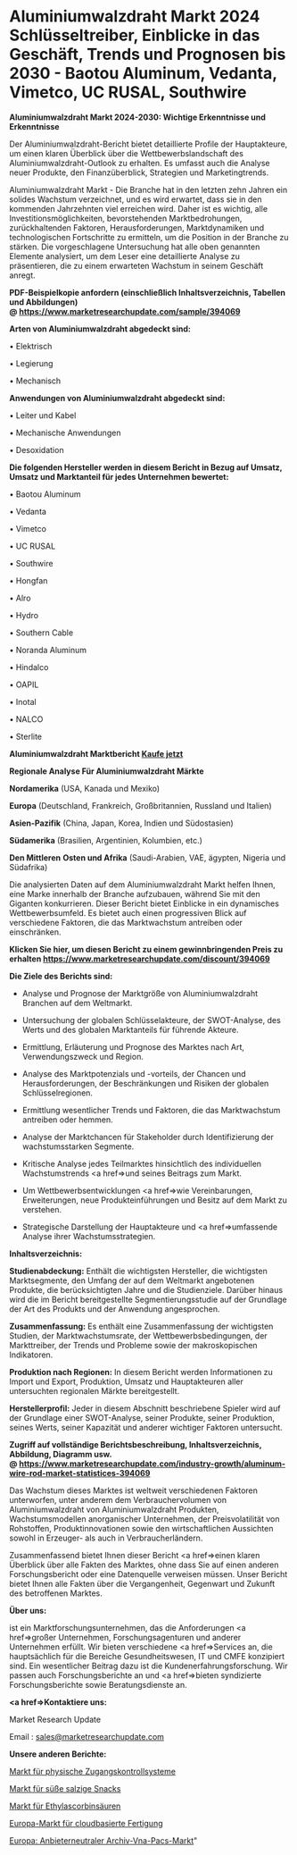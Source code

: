 # Aluminiumwalzdraht Markt 2024 Schlüsseltreiber, Einblicke in das Geschäft, Trends und Prognosen bis 2030 - Baotou Aluminum, Vedanta, Vimetco, UC RUSAL, Southwire

<strong>Aluminiumwalzdraht Markt 2024-2030: Wichtige Erkenntnisse und Erkenntnisse</strong>

Der Aluminiumwalzdraht-Bericht bietet detaillierte Profile der Hauptakteure, um einen klaren Überblick über die Wettbewerbslandschaft des Aluminiumwalzdraht-Outlook zu erhalten. Es umfasst auch die Analyse neuer Produkte, den Finanzüberblick, Strategien und Marketingtrends.

Aluminiumwalzdraht Markt - Die Branche hat in den letzten zehn Jahren ein solides Wachstum verzeichnet, und es wird erwartet, dass sie in den kommenden Jahrzehnten viel erreichen wird. Daher ist es wichtig, alle Investitionsmöglichkeiten, bevorstehenden Marktbedrohungen, zurückhaltenden Faktoren, Herausforderungen, Marktdynamiken und technologischen Fortschritte zu ermitteln, um die Position in der Branche zu stärken. Die vorgeschlagene Untersuchung hat alle oben genannten Elemente analysiert, um dem Leser eine detaillierte Analyse zu präsentieren, die zu einem erwarteten Wachstum in seinem Geschäft anregt.

<strong><b>PDF-Beispielkopie anfordern (einschließlich Inhaltsverzeichnis, Tabellen und Abbildungen) @ </b></strong><strong><a href=https://www.marketresearchupdate.com/sample/394069><strong>https://www.marketresearchupdate.com/sample/394069</u></a></strong></strong>

<strong>Arten von Aluminiumwalzdraht abgedeckt sind:</strong>

• Elektrisch

• Legierung

• Mechanisch

<strong>Anwendungen von Aluminiumwalzdraht abgedeckt sind:</strong>

• Leiter und Kabel

• Mechanische Anwendungen

• Desoxidation

<strong>Die folgenden Hersteller werden in diesem Bericht in Bezug auf Umsatz, Umsatz und Marktanteil für jedes Unternehmen bewertet:</strong>

• Baotou Aluminum

• Vedanta

• Vimetco

• UC RUSAL

• Southwire

• Hongfan

• Alro

• Hydro

• Southern Cable

• Noranda Aluminum

• Hindalco

• OAPIL

• Inotal

• NALCO

• Sterlite

<strong>Aluminiumwalzdraht Marktbericht <a href=https://www.marketresearchupdate.com/buynow/394069>Kaufe jetzt</a></strong>

<strong>Regionale Analyse Für Aluminiumwalzdraht Märkte</strong>

<strong>Nordamerika</strong> (USA, Kanada und Mexiko)

<strong>Europa</strong> (Deutschland, Frankreich, Großbritannien, Russland und Italien)

<strong>Asien-Pazifik</strong> (China, Japan, Korea, Indien und Südostasien)

<strong>Südamerika</strong> (Brasilien, Argentinien, Kolumbien, etc.)

<strong>Den Mittleren</strong> <strong>Osten und Afrika</strong> (Saudi-Arabien, VAE, ägypten, Nigeria und Südafrika)

Die analysierten Daten auf dem Aluminiumwalzdraht Markt helfen Ihnen, eine Marke innerhalb der Branche aufzubauen, während Sie mit den Giganten konkurrieren. Dieser Bericht bietet Einblicke in ein dynamisches Wettbewerbsumfeld. Es bietet auch einen progressiven Blick auf verschiedene Faktoren, die das Marktwachstum antreiben oder einschränken.

<strong>Klicken Sie hier, um diesen Bericht zu einem gewinnbringenden Preis zu erhalten
</strong><strong><a href=https://www.marketresearchupdate.com/discount/394069>https://www.marketresearchupdate.com/discount/394069</b></u></strong></a>

<strong>Die Ziele des Berichts sind:</strong>

- Analyse und Prognose der Marktgröße von Aluminiumwalzdraht Branchen auf dem Weltmarkt.

- Untersuchung der globalen Schlüsselakteure, der SWOT-Analyse, des Werts und des globalen Marktanteils für führende Akteure.

- Ermittlung, Erläuterung und Prognose des Marktes nach Art, Verwendungszweck und Region.

- Analyse des Marktpotenzials und -vorteils, der Chancen und Herausforderungen, der Beschränkungen und Risiken der globalen Schlüsselregionen.

- Ermittlung wesentlicher Trends und Faktoren, die das Marktwachstum antreiben oder hemmen.

- Analyse der Marktchancen für Stakeholder durch Identifizierung der wachstumsstarken Segmente.

- Kritische Analyse jedes Teilmarktes hinsichtlich des individuellen Wachstumstrends <a href=>und</a> seines Beitrags zum Markt.

- Um Wettbewerbsentwicklungen <a href=>wie</a> Vereinbarungen, Erweiterungen, neue Produkteinführungen und Besitz auf dem Markt zu verstehen.

- Strategische Darstellung der Hauptakteure und <a href=>umfas</a>sende Analyse ihrer Wachstumsstrategien.

<strong>Inhaltsverzeichnis:</strong>

<strong>Studienabdeckung:</strong> Enthält die wichtigsten Hersteller, die wichtigsten Marktsegmente, den Umfang der auf dem Weltmarkt angebotenen Produkte, die berücksichtigten Jahre und die Studienziele. Darüber hinaus wird die im Bericht bereitgestellte Segmentierungsstudie auf der Grundlage der Art des Produkts und der Anwendung angesprochen.

<strong>Zusammenfassung:</strong> Es enthält eine Zusammenfassung der wichtigsten Studien, der Marktwachstumsrate, der Wettbewerbsbedingungen, der Markttreiber, der Trends und Probleme sowie der makroskopischen Indikatoren.

<strong>Produktion nach Regionen:</strong> In diesem Bericht werden Informationen zu Import und Export, Produktion, Umsatz und Hauptakteuren aller untersuchten regionalen Märkte bereitgestellt.

<strong>Herstellerprofil:</strong> Jeder in diesem Abschnitt beschriebene Spieler wird auf der Grundlage einer SWOT-Analyse, seiner Produkte, seiner Produktion, seines Werts, seiner Kapazität und anderer wichtiger Faktoren untersucht.

<strong><b>Zugriff auf vollständige Berichtsbeschreibung, Inhaltsverzeichnis, Abbildung, Diagramm usw. @ </b></strong><strong><a href=https://www.marketresearchupdate.com/industry-growth/aluminum-wire-rod-market-statistices-394069>https://www.marketresearchupdate.com/industry-growth/aluminum-wire-rod-market-statistices-394069</a></strong>

Das Wachstum dieses Marktes ist weltweit verschiedenen Faktoren unterworfen, unter anderem dem Verbrauchervolumen von Aluminiumwalzdraht von Aluminiumwalzdraht Produkten, Wachstumsmodellen anorganischer Unternehmen, der Preisvolatilität von Rohstoffen, Produktinnovationen sowie den wirtschaftlichen Aussichten sowohl in Erzeuger- als auch in Verbraucherländern.

Zusammenfassend bietet Ihnen dieser Bericht <a href=>einen</a> klaren Überblick über alle Fakten des Marktes, ohne dass Sie auf einen anderen Forschungsbericht oder eine Datenquelle verweisen müssen. Unser Bericht bietet Ihnen alle Fakten über die Vergangenheit, Gegenwart und Zukunft des betroffenen Marktes.

<strong>Über uns:</strong>

 ist ein Marktforschungsunternehmen, das die Anforderungen <a href=>großer</a> Unternehmen, Forschungsagenturen und anderer Unternehmen erfüllt. Wir bieten verschiedene <a href=>Services</a> an, die hauptsächlich für die Bereiche Gesundheitswesen, IT und CMFE konzipiert sind. Ein wesentlicher Beitrag dazu ist die Kundenerfahrungsforschung. Wir passen auch Forschungsberichte an und <a href=>bieten</a> syndizierte Forschungsberichte sowie Beratungsdienste an.

<strong><a href=>Kontaktiere uns:</a></strong>

Market Research Update

Email : sales@marketresearchupdate.com

<strong>Unsere anderen Berichte:</strong>

<a href=https://www.linkedin.com/pulse/physical-access-control-systems-market-expected>Markt für physische Zugangskontrollsysteme</a>

<a href=https://www.linkedin.com/pulse/sweet-salty-snacks-market-2023-analysis-growth>Markt für süße salzige Snacks</a>

<a href=https://www.linkedin.com/pulse/ethyl-ascorbic-acids-market-research-report>Markt für Ethylascorbinsäuren</a>

<a href=https://www.linkedin.com/pulse/europe-cloud-based-manufacturing-market-2023-new-study>Europa-Markt für cloudbasierte Fertigung</a>

<a href=https://www.linkedin.com/pulse/europe-vendor-neutral-archive-vna-pacs-market>Europa: Anbieterneutraler Archiv-Vna-Pacs-Markt</a>"
